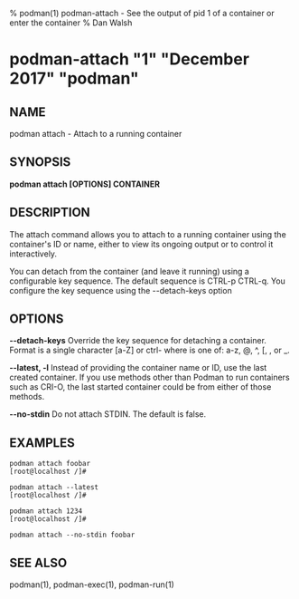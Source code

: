 % podman(1) podman-attach - See the output of pid 1 of a container or enter the container
% Dan Walsh
# podman-attach "1" "December 2017" "podman"

## NAME
podman attach - Attach to a running container

## SYNOPSIS
**podman attach [OPTIONS] CONTAINER**

## DESCRIPTION
The attach command allows you to attach to a running container using the container's ID
or name, either to view its ongoing output or to control it interactively.

You can detach from the container (and leave it running) using a configurable key sequence. The default
sequence is CTRL-p CTRL-q. You configure the key sequence using the --detach-keys option

## OPTIONS
**--detach-keys**
Override the key sequence for detaching a container. Format is a single character [a-Z] or
ctrl-<value> where <value> is one of: a-z, @, ^, [, , or _.

**--latest, -l**
Instead of providing the container name or ID, use the last created container. If you use methods other than Podman
to run containers such as CRI-O, the last started container could be from either of those methods.

**--no-stdin**
Do not attach STDIN. The default is false.

## EXAMPLES ##

```
podman attach foobar
[root@localhost /]#
```
```
podman attach --latest
[root@localhost /]#
```
```
podman attach 1234
[root@localhost /]#
```
```
podman attach --no-stdin foobar
```
## SEE ALSO
podman(1), podman-exec(1), podman-run(1)
